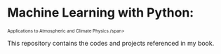 # Machine Learning with Python:   

<span style="font-size:10px">Applications to Atmospheric and Climate Physics /span>



This repository contains the codes and projects referenced in my book.
